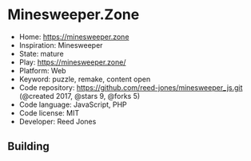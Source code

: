 # Minesweeper.Zone

- Home: https://minesweeper.zone
- Inspiration: Minesweeper
- State: mature
- Play: https://minesweeper.zone/
- Platform: Web
- Keyword: puzzle, remake, content open
- Code repository: https://github.com/reed-jones/minesweeper_js.git (@created 2017, @stars 9, @forks 5)
- Code language: JavaScript, PHP
- Code license: MIT
- Developer: Reed Jones

## Building

